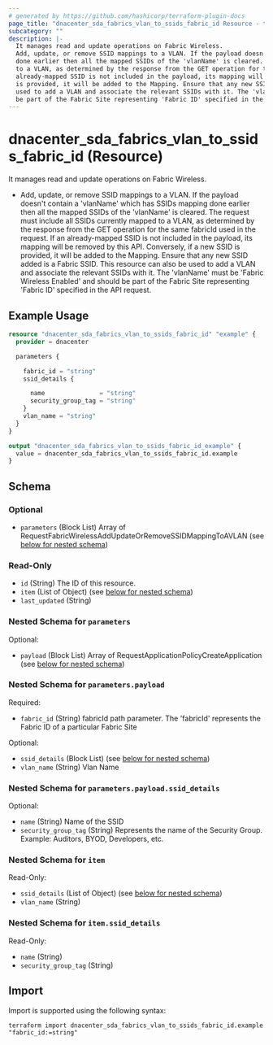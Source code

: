 ```yaml
---
# generated by https://github.com/hashicorp/terraform-plugin-docs
page_title: "dnacenter_sda_fabrics_vlan_to_ssids_fabric_id Resource - terraform-provider-dnacenter"
subcategory: ""
description: |-
  It manages read and update operations on Fabric Wireless.
  Add, update, or remove SSID mappings to a VLAN. If the payload doesn't contain a 'vlanName' which has SSIDs mapping
  done earlier then all the mapped SSIDs of the 'vlanName' is cleared. The request must include all SSIDs currently mapped
  to a VLAN, as determined by the response from the GET operation for the same fabricId used in the request. If an
  already-mapped SSID is not included in the payload, its mapping will be removed by this API. Conversely, if a new SSID
  is provided, it will be added to the Mapping. Ensure that any new SSID added is a Fabric SSID. This resource can also be
  used to add a VLAN and associate the relevant SSIDs with it. The 'vlanName' must be 'Fabric Wireless Enabled' and should
  be part of the Fabric Site representing 'Fabric ID' specified in the API request.
---
```


# dnacenter_sda_fabrics_vlan_to_ssids_fabric_id (Resource)

It manages read and update operations on Fabric Wireless.

- Add, update, or remove SSID mappings to a VLAN. If the payload doesn't contain a 'vlanName' which has SSIDs mapping
done earlier then all the mapped SSIDs of the 'vlanName' is cleared. The request must include all SSIDs currently mapped
to a VLAN, as determined by the response from the GET operation for the same fabricId used in the request. If an
already-mapped SSID is not included in the payload, its mapping will be removed by this API. Conversely, if a new SSID
is provided, it will be added to the Mapping. Ensure that any new SSID added is a Fabric SSID. This resource can also be
used to add a VLAN and associate the relevant SSIDs with it. The 'vlanName' must be 'Fabric Wireless Enabled' and should
be part of the Fabric Site representing 'Fabric ID' specified in the API request.

## Example Usage

```terraform
resource "dnacenter_sda_fabrics_vlan_to_ssids_fabric_id" "example" {
  provider = dnacenter

  parameters {

    fabric_id = "string"
    ssid_details {

      name               = "string"
      security_group_tag = "string"
    }
    vlan_name = "string"
  }
}

output "dnacenter_sda_fabrics_vlan_to_ssids_fabric_id_example" {
  value = dnacenter_sda_fabrics_vlan_to_ssids_fabric_id.example
}
```

<!-- schema generated by tfplugindocs -->
## Schema

### Optional

- `parameters` (Block List) Array of RequestFabricWirelessAddUpdateOrRemoveSSIDMappingToAVLAN (see [below for nested schema](#nestedblock--parameters))

### Read-Only

- `id` (String) The ID of this resource.
- `item` (List of Object) (see [below for nested schema](#nestedatt--item))
- `last_updated` (String)

<a id="nestedblock--parameters"></a>
### Nested Schema for `parameters`

Optional:

- `payload` (Block List) Array of RequestApplicationPolicyCreateApplication (see [below for nested schema](#nestedblock--parameters--payload))

<a id="nestedblock--parameters--payload"></a>
### Nested Schema for `parameters.payload`

Required:

- `fabric_id` (String) fabricId path parameter. The 'fabricId' represents the Fabric ID of a particular Fabric Site

Optional:

- `ssid_details` (Block List) (see [below for nested schema](#nestedblock--parameters--payload--ssid_details))
- `vlan_name` (String) Vlan Name

<a id="nestedblock--parameters--payload--ssid_details"></a>
### Nested Schema for `parameters.payload.ssid_details`

Optional:

- `name` (String) Name of the SSID
- `security_group_tag` (String) Represents the name of the Security Group. Example: Auditors, BYOD, Developers, etc.




<a id="nestedatt--item"></a>
### Nested Schema for `item`

Read-Only:

- `ssid_details` (List of Object) (see [below for nested schema](#nestedobjatt--item--ssid_details))
- `vlan_name` (String)

<a id="nestedobjatt--item--ssid_details"></a>
### Nested Schema for `item.ssid_details`

Read-Only:

- `name` (String)
- `security_group_tag` (String)

## Import

Import is supported using the following syntax:

```shell
terraform import dnacenter_sda_fabrics_vlan_to_ssids_fabric_id.example "fabric_id:=string"
```
